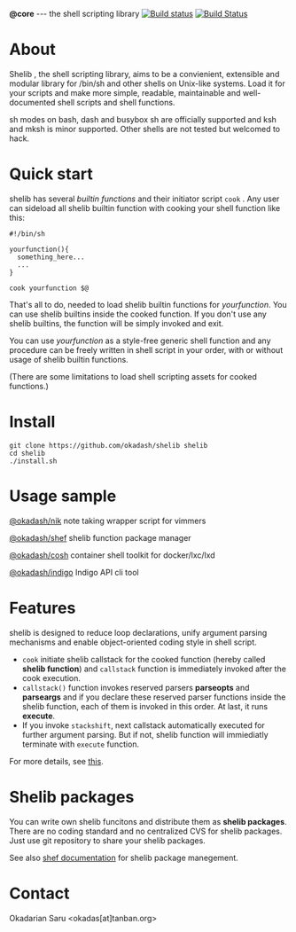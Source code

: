 **@core** --- the shell scripting library  [![Build status](https://ci.appveyor.com/api/projects/status/noggl5ogly15wctq?svg=true)](https://ci.appveyor.com/project/okadasd/shelib) [![Build Status](https://travis-ci.org/okadash/shelib.svg?branch=dev)](https://travis-ci.org/okadash/shelib)

# About

Shelib , the shell scripting library, aims to be a convienient, extensible and modular library for /bin/sh and other shells on Unix-like systems. Load it for your scripts and make more simple, readable, maintainable and well-documented shell scripts and shell functions. 

sh modes on bash, dash and busybox sh are officially supported and ksh and mksh is minor supported. Other shells are not tested but welcomed to hack.

# Quick start
shelib has several *builtin functions* and their initiator script `cook` .  Any user can sideload all shelib builtin function with cooking your shell function like this:
```
#!/bin/sh

yourfunction(){
  something_here...
  ...
}

cook yourfunction $@
```
That's all to do, needed to load shelib builtin functions for *yourfunction*. You can use shelib builtins inside the cooked function. If you don't use any shelib builtins, the function will be simply invoked and exit. 

You can use *yourfunction* as a style-free generic shell function and any procedure can be freely written in shell script in your order, with or without usage of shelib builtin functions.

(There are some limitations to load shell scripting assets for cooked functions.)


# Install

```
git clone https://github.com/okadash/shelib shelib
cd shelib
./install.sh
```

# Usage sample

[@okadash/nik](https://github.com/okadash/nik) note taking wrapper script for vimmers

[@okadash/shef](https://github.com/okadash/shef) shelib function package manager

[@okadash/cosh](https://github.com/okadash/cosh) container shell toolkit for docker/lxc/lxd

[@okadash/indigo](https://github.com/okadash/indigo) Indigo API cli tool

# Features

shelib is designed to reduce loop declarations, unify argument parsing mechanisms and enable object-oriented coding style in shell script. 

* `cook` initiate shelib callstack for the cooked function (hereby called **shelib function**) and `callstack` function is immediately invoked after the cook execution.
* `callstack()` function invokes reserved parsers **parseopts** and **parseargs** and if you declare these reserved parser functions inside the shelib function, each of them is invoked in this order. At last, it runs **execute**.
* If you invoke `stackshift`, next callstack automatically executed for further argument parsing. But if not, shelib function will immiediatly terminate with `execute` function.

For more details, see [this](https://github.com/okadash/shelib/blob/master/docs/CALLSTACK-COMPONENTS.md).

# Shelib packages

You can write own shelib funcitons and distribute them as **shelib packages**. There are no coding standard and no centralized CVS for shelib packages. Just use git repository to share your shelib packages. 

See also [shef documentation](https://github.com/okadash/shelib/blob/master/docs/SHEF.md) for shelib package manegement.

# Contact

Okadarian Saru <okadas[at]tanban.org>
